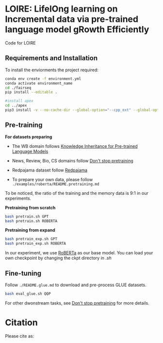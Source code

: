 # LOIRE: LifelOng learning on Incremental data via pre-trained language model gRowth Efficiently
Code for LOIRE

## Requirements and Installation

To install the enviorments the project required:
```bash
conda env create -f environment.yml
conda activate environment_name
cd ./fairseq
pip install --editable .

#install apex
cd ../apex
pip3 install -v --no-cache-dir --global-option="--cpp_ext" --global-option="--cuda_ext" ./
```

## Pre-training

**For datasets preparing**

* The WB domain follows [Knowledge Inheritance for Pre-trained Language Models](https://arxiv.org/abs/2105.13880)

* News, Review, Bio, CS domains follow [Don't stop pretraining](https://github.com/allenai/dont-stop-pretraining)

* Redpajama dataset follow [Redpajama](https://github.com/togethercomputer/RedPajama-Data)

* To prepare your own data, please follow `./examples/roberta/README.pretraining.md`

To be noticed,  the ratio of the training and the memory data is 9:1 in our experiments.

**Pretraining from scratch**
```bash
bash pretrain.sh GPT 
bash pretrain.sh ROBERTA
```

**Pretraining from expand** 
```bash
bash pretrain_exp.sh GPT 
bash pretrain_exp.sh ROBERTA

```
In our experiment, we use [RoBERTa](https://arxiv.longhoe.net/abs/1907.11692) as our base model. You can load your own checkpoint by changing the ckpt directory in _.sh_


## Fine-tuning
Follow `./README.glue.md` to download and pre-process GLUE datasets.
```bash
bash eval_glue.sh QQP
```

For other dwonstream tasks, see [Don't stop pretraining](https://github.com/allenai/dont-stop-pretraining) for more details.


# Citation

Please cite as:

```bibtex

```
